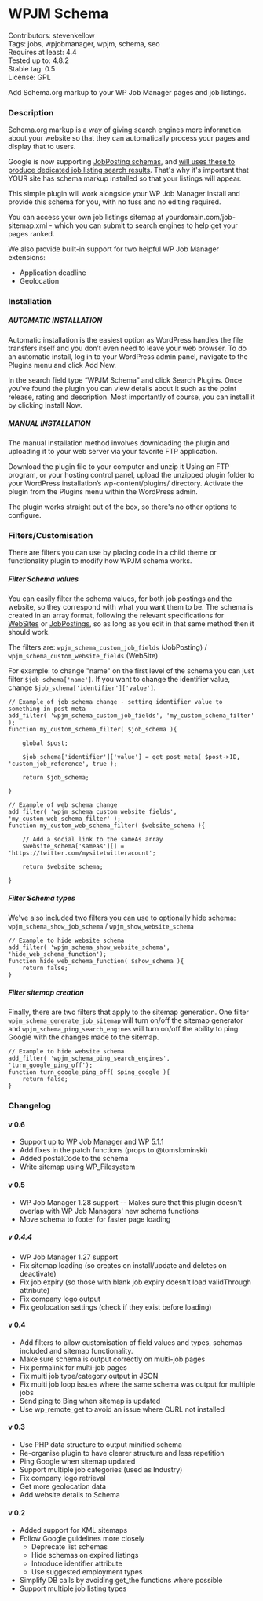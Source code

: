 # WPJM Schema
Contributors: stevenkellow  
Tags: jobs, wpjobmanager, wpjm, schema, seo  
Requires at least: 4.4  
Tested up to: 4.8.2  
Stable tag: 0.5    
License: GPL

Add Schema.org markup to your WP Job Manager pages and job listings.

### Description
Schema.org markup is a way of giving search engines more information about your website so that they can automatically process your pages and display that to users.

Google is now supporting [JobPosting schemas](https://schema.org/JobPosting), and [will uses these to produce dedicated job listing search results](https://webmasters.googleblog.com/2017/06/connect-to-job-seekers-with-google.html).  That's why it's important that YOUR site has schema markup installed so that your listings will appear.

This simple plugin will work alongside your WP Job Manager install and provide this schema for you, with no fuss and no editing required.

You can access your own job listings sitemap at yourdomain.com/job-sitemap.xml - which you can submit to search engines to help get your pages ranked.

We also provide built-in support for two helpful WP Job Manager extensions:
* Application deadline
* Geolocation

### Installation
##### AUTOMATIC INSTALLATION

Automatic installation is the easiest option as WordPress handles the file transfers itself and you don’t even need to leave your web browser. To do an automatic install, log in to your WordPress admin panel, navigate to the Plugins menu and click Add New.

In the search field type “WPJM Schema” and click Search Plugins. Once you’ve found the plugin you can view details about it such as the point release, rating and description. Most importantly of course, you can install it by clicking Install Now.

##### MANUAL INSTALLATION

The manual installation method involves downloading the plugin and uploading it to your web server via your favorite FTP application.

Download the plugin file to your computer and unzip it
Using an FTP program, or your hosting control panel, upload the unzipped plugin folder to your WordPress installation’s wp-content/plugins/ directory.
Activate the plugin from the Plugins menu within the WordPress admin.

The plugin works straight out of the box, so there's no other options to configure.

### Filters/Customisation
There are filters you can use by placing code in a child theme or functionality plugin to modify how WPJM schema works.

##### Filter Schema values
You can easily filter the schema values, for both job postings and the website, so they correspond with what you want them to be.  The schema is created in an array format, following the relevant specifications for [WebSites](schema.org/WebSite) or [JobPostings](schema.org/JobPosting), so as long as you edit in that same method then it should work.

The filters are: `wpjm_schema_custom_job_fields` (JobPosting) / `wpjm_schema_custom_website_fields` (WebSite)

For example: to change "name" on the first level of the schema you can just filter `$job_schema['name']`.  If you want to change the identifier value, change `$job_schema['identifier']['value']`.

```
// Example of job schema change - setting identifier value to something in post meta
add_filter( 'wpjm_schema_custom_job_fields', 'my_custom_schema_filter' );
function my_custom_schema_filter( $job_schema ){

	global $post;

	$job_schema['identifier']['value'] = get_post_meta( $post->ID, 'custom_job_reference', true );
	
	return $job_schema;
	
}
```
```
// Example of web schema change
add_filter( 'wpjm_schema_custom_website_fields', 'my_custom_web_schema_filter' );
function my_custom_web_schema_filter( $website_schema ){

	// Add a social link to the sameAs array
	$website_schema['sameas'][] = 'https://twitter.com/mysitetwitteracount';
	
	return $website_schema;
	
}
```

##### Filter Schema types
We've also included two filters you can use to optionally hide schema: `wpjm_schema_show_job_schema` / `wpjm_show_website_schema`

```
// Example to hide website schema
add_filter( 'wpjm_schema_show_website_schema', 'hide_web_schema_function');
function hide_web_schema_function( $show_schema ){
	return false;
}
```

##### Filter sitemap creation
Finally, there are two filters that apply to the sitemap generation.  One filter `wpjm_schema_generate_job_sitemap` will turn on/off the sitemap generator and `wpjm_schema_ping_search_engines` will turn on/off the ability to ping Google with the changes made to the sitemap.

```
// Example to hide website schema
add_filter( 'wpjm_schema_ping_search_engines', 'turn_google_ping_off');
function turn_google_ping_off( $ping_google ){
	return false;
}
```

### Changelog 
#### v 0.6
- Support up to WP Job Manager and WP 5.1.1
- Add fixes in the patch functions (props to @tomslominski)
- Added postalCode to the schema
- Write sitemap using WP_Filesystem
#### v 0.5
- WP Job Manager 1.28 support
-- Makes sure that this plugin doesn't overlap with WP Job Managers' new schema functions
- Move schema to footer for faster page loading
##### v 0.4.4
- WP Job Manager 1.27 support
- Fix sitemap loading (so creates on install/update and deletes on deactivate)
- Fix job expiry (so those with blank job expiry doesn't load validThrough attribute)
- Fix company logo output
- Fix geolocation settings (check if they exist before loading)
#### v 0.4
- Add filters to allow customisation of field values and types, schemas included and sitemap functionality.
- Make sure schema is output correctly on multi-job pages
- Fix permalink for multi-job pages
- Fix multi job type/category output in JSON
- Fix multi job loop issues where the same schema was output for multiple jobs
- Send ping to Bing when sitemap is updated
- Use wp_remote_get to avoid an issue where CURL not installed
#### v 0.3
- Use PHP data structure to output minified schema
- Re-organise plugin to have clearer structure and less repetition
- Ping Google when sitemap updated
- Support multiple job categories (used as Industry)
- Fix company logo retrieval
- Get more geolocation data
- Add website details to Schema
#### v 0.2
- Added support for XML sitemaps
- Follow Google guidelines more closely
   * Deprecate list schemas
   * Hide schemas on expired listings
   * Introduce identifier attribute
   * Use suggested employment types
- Simplify DB calls by avoiding get_the functions where possible
- Support multiple job listing types